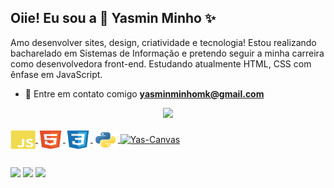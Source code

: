 ## Oiie! Eu sou a 🌈 Yasmin Minho ✨

Amo desenvolver sites, design, criatividade e tecnologia! Estou realizando bacharelado em Sistemas de Informação e pretendo seguir a minha carreira como desenvolvedora front-end. Estudando atualmente HTML, CSS com ênfase em JavaScript.

- 💌 Entre em contato comigo **yasminminhomk@gmail.com**

 <div align="center">
  <a href="https://github.com/yasminminho">
  <img height="180em" src="https://github-readme-stats.vercel.app/api?username=yasminminho&show_icons=true&theme=aura&include_all_commits=true&count_private=true"/>
</div>
 


<div style="display: inline_block"><br>
  <img align="center" alt="Yas-Js" height="30" width="40" src="https://raw.githubusercontent.com/devicons/devicon/master/icons/javascript/javascript-plain.svg">
  <img align="center" alt="Yas-HTML" height="30" width="40" src="https://raw.githubusercontent.com/devicons/devicon/master/icons/html5/html5-original.svg">
  <img align="center" alt="Yas-CSS" height="30" width="40" src="https://raw.githubusercontent.com/devicons/devicon/master/icons/css3/css3-original.svg">
  <img align="center" alt="Yas-Python" height="30" width="40" src="https://raw.githubusercontent.com/devicons/devicon/master/icons/python/python-original.svg">
   <img align="center" alt="Yas-Canvas" height="30" width="40" src="https://cdn.jsdelivr.net/gh/devicons/devicon/icons/canva/canva-original.svg" />
</div>

  ##
 
<div> 
  <a href="https://instagram.com/yasminminho" target="_blank"><img src="https://img.shields.io/badge/-Instagram-%23E4405F?style=for-the-badge&logo=instagram&logoColor=white" target="_blank"></a>
  <a href = "mailto:yasminminhomk@gmail.com"><img src="https://img.shields.io/badge/-Gmail-%23333?style=for-the-badge&logo=gmail&logoColor=white" target="_blank"></a>
  <a href="https://www.linkedin.com/in/yasmin-minho-147a81203/" target="_blank"><img src="https://img.shields.io/badge/-LinkedIn-%230077B5?style=for-the-badge&logo=linkedin&logoColor=white" target="_blank"></a> 
</div>
